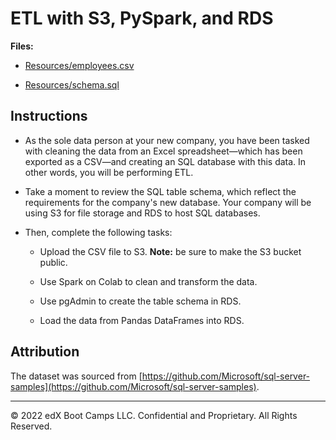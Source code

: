 # ETL with S3, PySpark, and RDS

**Files:**

* [Resources/employees.csv](Resources/employee.csv)

* [Resources/schema.sql](Resources/schema.sql)

## Instructions

* As the sole data person at your new company, you have been tasked with cleaning the data from an Excel spreadsheet—which has been exported as a CSV—and creating an SQL database with this data. In other words, you will be performing ETL.

* Take a moment to review the SQL table schema, which reflect the requirements for the company's new database. Your company will be using S3 for file storage and RDS to host SQL databases.

* Then, complete the following tasks:

  * Upload the CSV file to S3. **Note:** be sure to make the S3 bucket public.

  * Use Spark on Colab to clean and transform the data.

  * Use pgAdmin to create the table schema in RDS.

  * Load the data from Pandas DataFrames into RDS.

## Attribution

The dataset was sourced from [https://github.com/Microsoft/sql-server-samples](https://github.com/Microsoft/sql-server-samples).

---

© 2022 edX Boot Camps LLC. Confidential and Proprietary. All Rights Reserved.